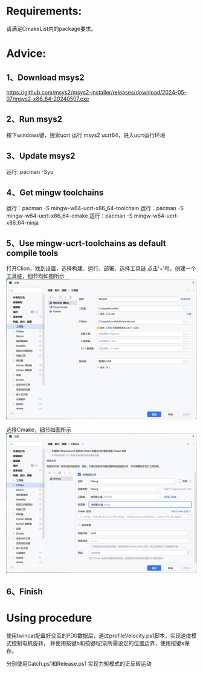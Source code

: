 # Requirements:
请满足CmakeList内的package要求。

# Advice:

## 1、Download msys2 
https://github.com/msys2/msys2-installer/releases/download/2024-05-07/msys2-x86_64-20240507.exe
## 2、Run msys2
按下windows键，搜索ucrt 运行 msys2 ucrt64，进入ucrt运行环境
## 3、Update msys2
运行: pacman -Syu
## 4、Get mingw toolchains
运行：pacman -S mingw-w64-ucrt-x86_64-toolchain
运行：pacman -S mingw-w64-ucrt-x86_64-cmake
运行：pacman -S mingw-w64-ucrt-x86_64-ninja
## 5、Use mingw-ucrt-toolchains as default compile tools
打开Clion，找到设置，选择构建、运行、部署，选择工具链
点击‘+’号，创建一个工具链，细节均如图所示
![img.png](resources/img.png)

选择Cmake，细节如图所示
![img_1.png](resources/img_1.png)

## 6、Finish


# Using procedure

使用twincat配置好交互的PD0数据后，通过profileVelocity.ps1脚本，实现速度模式控制电机旋转，
并使用按键h和按键l记录所需设定的位置边界，使用按键s保存。

分别使用Catch.ps1和Release.ps1 实现力矩模式的正反转运动




